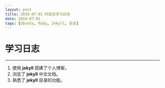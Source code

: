 ```yaml
---
layout: post
title: 2019-07-01 时宏炎学习日志
date: 2019-07-01
tags: [Ubunto, Ruby, Jekyll, 日志]
---
```


# 学习日志

---

1. 使用 **jekyll** 搭建了个人博客。
2. 浏览了 **jekyll** 中文文档。
3. 熟悉了 **jekyll** 目录的功能。